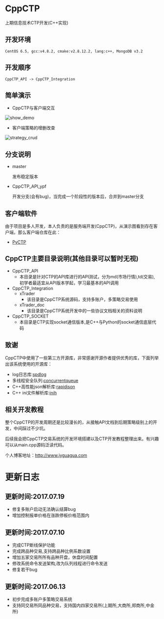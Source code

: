 CppCTP
=========
上期信息技术CTP开发(C++实现)

开发环境
--------

    CentOS 6.5, gcc:v4.8.2, cmake:v2.8.12.2, lang:c++, MongoDB v3.2

开发顺序
--------

    CppCTP_API -> CppCTP_Integration

## 简单演示
* CppCTP与客户端交互

![show_demo](https://user-images.githubusercontent.com/3973297/27087027-80820c0e-5086-11e7-9cf6-0a13a6b0f037.gif)

* 客户端策略的增删改查

![strategy_crud](https://user-images.githubusercontent.com/3973297/27087656-2b05649a-5088-11e7-8a14-58dfc80cdd01.gif)

## 分支说明

* master

  发布稳定版本

* CppCTP_API_ypf

  开发分支(会有bug)，当完成一个阶段性的版本后，合并到master分支

## 客户端软件
  由于项目是多人开发，本人负责的是服务端开发(CppCTP)，从演示图看到存在客户端，那么客户端仓库在此：
  * [PyCTP](https://github.com/yuwangying/PyCTP)

## CppCTP主要目录说明(其他目录可以暂时无视)
* CppCTP_API
  * 本目录是针对CTP的API库进行的API测试，分为md(市场行情),td(交易),初学者最适宜从API版本学起，学习最基本的API调用
* CppCTP_Integration
  * xTrader
    * 该目录是CppCTP系统源码，支持多账户，多策略交易使用
  * xTrader_doc
    * 该目录是CppCTP系统开发中的一些协议文档相关的资料说明
* CppCTP_SOCKET
  * 本目录是CTP实现socket通信版本,是C++与Python的socket通信底层代码

## 致谢
CppCTP中使用了一些第三方开源库，非常感谢开源作者提供优秀的库，下面列举出该系统使用的开源库：
* log日志库:[spdlog](https://github.com/gabime/spdlog)
* 多线程安全队列:[concurrentqueue](https://github.com/cameron314/concurrentqueue)
* C++高性能json解析库:[rapidjson](https://github.com/miloyip/rapidjson)
* C++ ini文件解析库:[inih](https://github.com/jtilly/inih)

## 相关开发教程
整个CppCTP的开发周期还是比较漫长的，从接触API文档到后期策略级别上的开发，中间踩过不少坑。

后续我会把CppCTP交易系统的开发环境搭建以及CTP开发教程整理出来。有兴趣可以从main.cpp源码泛读代码。

个人博客地址：http://www.jyguagua.com

更新日志
===

## 更新时间:2017.07.19
* 修复多账户启动无法确认结算bug
* 增加控制报单价格在涨跌停板价格范围内

## 更新时间:2017.07.10
* 完成CTP断线保护功能
* 完成跨品种交易,支持跨品种比例系数设置
* 增加五家交易所所有品种开盘，休盘时间配置
* 修改系统命令发送架构,改为队列线程进行命令发送
* 修复若干bug


## 更新时间:2017.06.13

* 初步完成多账户多策略交易系统
* 支持同交易所同品种交易，支持国内四家交易所(上期所,大商所,郑商所,中金所)

